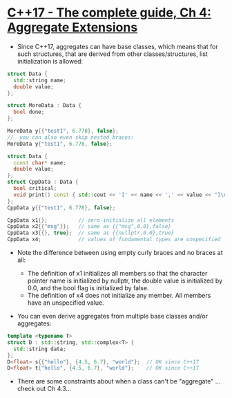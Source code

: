 # [C++17 - The complete guide, Ch 4: Aggregate Extensions](http://www.cppstd17.com/index.html)

- Since C++17, aggregates can have base classes, which means that for such structures, that are derived from other classes/structures, list initialization is allowed:

```cpp
struct Data {
  std::string name;
  double value;
};

struct MoreData : Data {
  bool done;
};

MoreData y{{"test1", 6.778}, false};
//  you can also even skip nested braces:
MoreData y{"test1", 6.778, false};
```


```cpp
struct Data {
  const char* name;
  double value;
};
struct CppData : Data {
  bool critical;
  void print() const { std::cout << '[' << name << ',' << value << "]\n"; }
};
CppData y{{"test1", 6.778}, false};

CppData x1{};          // zero-initialize all elements
CppData x2{{"msg"}};   // same as {{"msg",0.0},false}
CppData x3{{}, true};  // same as {{nullptr,0.0},true}
CppData x4;            // values of fundamental types are unspecified
```

- Note the difference between using empty curly braces and no braces at all:
  - The definition of x1 initializes all members so that the character pointer name is initialized by nullptr, the double value is initialized by 0.0, and the bool flag is initialized by false.
  - The definition of x4 does not initialize any member. All members have an unspecified value.


- You can even derive aggregates from multiple base classes and/or aggregates:

```cpp
template <typename T>
struct D : std::string, std::complex<T> {
  std::string data;
};
D<float> s{{"hello"}, {4.5, 6.7}, "world"};  // OK since C++17
D<float> t{"hello", {4.5, 6.7}, "world"};    // OK since C++17
```

- There are some constraints about when a class can't be "aggregate" ... check out Ch 4.3...